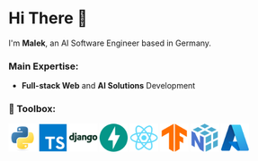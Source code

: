 # Hi There 👋

I'm **Malek**, an AI Software Engineer based in Germany.

### Main Expertise:
- **Full-stack Web** and **AI Solutions** Development

### 🧰 Toolbox:
<p>
  <img src="https://github.com/devicons/devicon/blob/master/icons/python/python-original.svg" alt="Python logo" width="50" height="50"/>
  <img src="https://github.com/devicons/devicon/blob/master/icons/typescript/typescript-original.svg" alt="Typescript logo" width="50" height="50"/>
  <img src="https://github.com/devicons/devicon/blob/master/icons/django/django-plain-wordmark.svg" alt="Django logo" width="50" height="50"/>
  <img src="https://github.com/devicons/devicon/blob/master/icons/fastapi/fastapi-original.svg" alt="Django logo" width="50" height="50"/>
  <img src="https://github.com/devicons/devicon/blob/master/icons/react/react-original.svg" alt="React logo" width="50" height="50"/>
  <img src="https://github.com/devicons/devicon/blob/master/icons/tensorflow/tensorflow-original.svg" alt="TensorFlow logo" width="50" height="50"/>
  <img src="https://github.com/devicons/devicon/blob/master/icons/numpy/numpy-original.svg" alt="NumPy logo" width="50" height="50"/>
  <img src="https://github.com/devicons/devicon/blob/master/icons/azure/azure-original.svg" alt="Azure logo" width="50" height="50"/>
</p>
